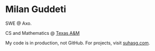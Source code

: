 # Milan Guddeti

SWE @ Axo.

CS and Mathematics @ [Texas A&M](https://www.tamu.edu/)

My code is in production, not GitHub. For projects, visit [suhasg.com](https://www.suhasg.com/).
